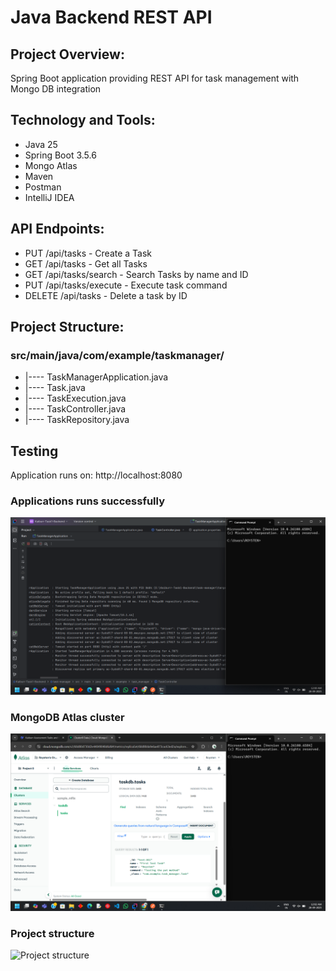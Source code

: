 # Java Backend REST API

## Project Overview:
Spring Boot application providing REST API for task management with Mongo DB integration

## Technology and Tools:
- Java 25
- Spring Boot 3.5.6
- Mongo Atlas
- Maven
- Postman
- IntelliJ IDEA

## API Endpoints:
- PUT /api/tasks - Create a Task
- GET /api/tasks - Get all Tasks
- GET /api/tasks/search - Search Tasks by name and ID
- PUT /api/tasks/execute - Execute task command
- DELETE /api/tasks - Delete a task by ID

## Project Structure:
### src/main/java/com/example/taskmanager/
- |---- TaskManagerApplication.java
- |---- Task.java 
- |---- TaskExecution.java
- |---- TaskController.java
- |---- TaskRepository.java

## Testing
Application runs on: http://localhost:8080
### Applications runs successfully
![application runs]( api_testing_screenshots/connectionsuccess.png)
### MongoDB Atlas cluster
![MongoDB cluster](api_testing_screenshots/mongodbcluster.png)
### Project structure
![Project structure]()


